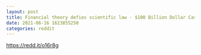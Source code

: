 ```yaml
--- 
layout: post 
title: Financial theory defies scientific law - $100 Billion Dollar Cash Prize 
date: 2021-06-16 1623855250 
categories: reddit 
--- 
```

https://redd.it/o16r8g